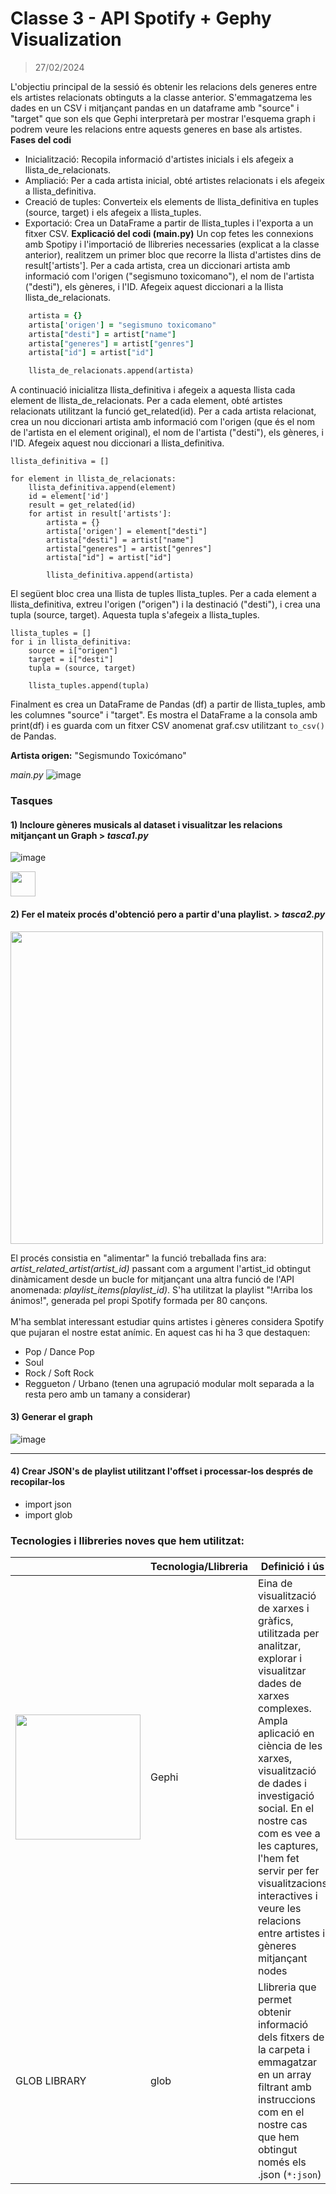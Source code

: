# Classe 3 - API Spotify + Gephy Visualization
> 27/02/2024
> 
L'objectiu principal de la sessió és obtenir les relacions dels generes entre els artistes relacionats obtinguts a la classe anterior. S'emmagatzema les dades en un CSV i mitjançant pandas en un dataframe amb "source" i "target" que son els que Gephi interpretarà per mostrar l'esquema graph i podrem veure les relacions entre aquests generes en base als artistes.
**Fases del codi**
- Inicialització: Recopila informació d'artistes inicials i els afegeix a llista_de_relacionats.
- Ampliació: Per a cada artista inicial, obté artistes relacionats i els afegeix a llista_definitiva.
- Creació de tuples: Converteix els elements de llista_definitiva en tuples (source, target) i els afegeix a llista_tuples.
- Exportació: Crea un DataFrame a partir de llista_tuples i l'exporta a un fitxer CSV.
**Explicació del codi (main.py)**
Un cop fetes les connexions amb Spotipy i l'importació de llibreries necessaries (explicat a la classe anterior), realitzem un primer bloc que recorre la llista d'artistes dins de result['artists']. Per a cada artista, crea un diccionari artista amb informació com l'origen ("segismuno toxicomano"), el nom de l'artista ("desti"), els gèneres, i l'ID. Afegeix aquest diccionari a la llista llista_de_relacionats.
```for artist in result['artists']:
    artista = {}
    artista['origen'] = "segismuno toxicomano"
    artista["desti"] = artist["name"]
    artista["generes"] = artist["genres"]
    artista["id"] = artist["id"]

    llista_de_relacionats.append(artista)
```
A continuació inicialitza llista_definitiva i afegeix a aquesta llista cada element de llista_de_relacionats. Per a cada element, obté artistes relacionats utilitzant la funció get_related(id). Per a cada artista relacionat, crea un nou diccionari artista amb informació com l'origen (que és el nom de l'artista en el element original), el nom de l'artista ("desti"), els gèneres, i l'ID. Afegeix aquest nou diccionari a llista_definitiva.
```
llista_definitiva = []

for element in llista_de_relacionats:
    llista_definitiva.append(element)
    id = element['id']
    result = get_related(id)
    for artist in result['artists']:
        artista = {}
        artista['origen'] = element["desti"]
        artista["desti"] = artist["name"]
        artista["generes"] = artist["genres"]
        artista["id"] = artist["id"]

        llista_definitiva.append(artista)
```
El següent bloc crea una llista de tuples llista_tuples. Per a cada element a llista_definitiva, extreu l'origen ("origen") i la destinació ("desti"), i crea una tupla (source, target). Aquesta tupla s'afegeix a llista_tuples.
```
llista_tuples = []
for i in llista_definitiva:
    source = i["origen"]
    target = i["desti"]
    tupla = (source, target)

    llista_tuples.append(tupla)
```
Finalment es crea un DataFrame de Pandas (df) a partir de llista_tuples, amb les columnes "source" i "target". Es mostra el DataFrame a la consola amb print(df) i es guarda com un fitxer CSV anomenat graf.csv utilitzant <code>to_csv()</code> de Pandas.

**Artista origen:** "Segismundo Toxicómano"

_main.py_
![image](https://github.com/albertarrebola08/bigdataUABopt4/assets/104431726/c940e094-72a7-494a-8f9a-1df1198473ab)

### Tasques 
#### 1) Incloure gèneres musicals al dataset i visualitzar les relacions mitjançant un Graph > _tasca1.py_
![image](https://github.com/albertarrebola08/bigdataUABopt4/assets/104431726/a978f106-1207-4993-b0f4-b76519c97a18)

<img src="https://cdn-icons-png.freepik.com/512/10748/10748293.png" width="40px">

#### 2) Fer el mateix procés d'obtenció pero a partir d'una playlist. > _tasca2.py_
<img src="https://github.com/albertarrebola08/bigdataUABopt4/assets/104431726/e2c03681-a282-402a-82c8-bcf45531b578" width="500px"> <br>

El procés consistia en "alimentar" la funció treballada fins ara: _artist_related_artist(artist_id)_ passant com a argument l'artist_id obtingut dinàmicament desde un bucle for mitjançant una altra funció de l'API anomenada: _playlist_items(playlist_id)_.
S'ha utilitzat la playlist "!Arriba los ánimos!", generada pel propi Spotify formada per 80 cançons. <br><br> M'ha semblat interessant estudiar quins artistes i gèneres considera Spotify que pujaran el nostre estat anímic. En aquest cas hi ha 3 que destaquen: 
- Pop / Dance Pop
- Soul
- Rock / Soft Rock
- Reggueton / Urbano (tenen una agrupació modular molt separada a la resta pero amb un tamany a considerar)

#### 3) Generar el graph 

![image](https://github.com/albertarrebola08/bigdataUABopt4/assets/104431726/2f015f05-fef0-43f5-b6f8-862a33235bce)

<hr>

#### 4) Crear JSON's de playlist utilitzant l'offset i processar-los després de recopilar-los
- import json
- import glob

### Tecnologies i llibreries noves que hem utilitzat: 

|               | Tecnologia/Llibreria | Definició i ús                             |
|-----------------------|-----------------------|----------------------------------------|
| <img src="https://gephi.org/gephi-lite/gephi-logo.svg" width="200px"> | Gephi                 | Eina de visualització de xarxes i gràfics, utilitzada per analitzar, explorar i visualitzar dades de xarxes complexes. Ampla aplicació en ciència de les xarxes, visualització de dades i investigació social. En el nostre cas com es vee a les captures, l'hem fet servir per fer visualitzacions interactives i veure les relacions entre artistes i gèneres mitjançant nodes |
| GLOB LIBRARY | glob                 | Llibreria que permet obtenir informació dels fitxers de la carpeta i emmagatzar en un array filtrant amb instruccions com en el nostre cas que hem obtingut només els .json (`*:json`) |




